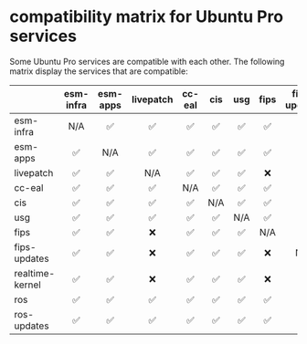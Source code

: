# compatibility matrix for Ubuntu Pro services

Some Ubuntu Pro services are compatible with each other. The following
matrix display the services that are compatible:

|                 | esm-infra |  esm-apps  | livepatch  | cc-eal  |  cis    | usg      | fips     | fips-updates  | realtime-kernel  | ros      | ros-updates |
| ----------------|:---------:|:----------:|:----------:|:-------:|:-------:|:--------:|:-----:   |:-------------:|:----------------:|:--------:|:-----------:|
| esm-infra       | N/A       |  &#x2705;  | &#x2705;   | &#x2705;| &#x2705;| &#x2705; | &#x2705; | &#x2705;      | &#x2705;         | &#x2705; | &#x2705;    |
| esm-apps        | &#x2705;  |  N/A       | &#x2705;   | &#x2705;| &#x2705;| &#x2705; | &#x2705; | &#x2705;      | &#x2705;         | &#x2705; | &#x2705;    |
| livepatch       | &#x2705;  |  &#x2705;  | N/A        | &#x2705;| &#x2705;| &#x2705; | &#10060; | &#10060;      | &#10060;         | &#x2705; | &#x2705;    |
| cc-eal          | &#x2705;  |  &#x2705;  | &#x2705;   | N/A     | &#x2705;| &#x2705; | &#x2705; | &#x2705;      | &#x2705;         | &#x2705; | &#x2705;    |
| cis             | &#x2705;  |  &#x2705;  | &#x2705;   | &#x2705;| N/A     | &#x2705; | &#x2705; | &#x2705;      | &#x2705;         | &#x2705; | &#x2705;    |
| usg             | &#x2705;  |  &#x2705;  | &#x2705;   | &#x2705;| &#x2705;| N/A      | &#x2705; | &#x2705;      | &#x2705;         | &#x2705; | &#x2705;    |
| fips            | &#x2705;  |  &#x2705;  | &#10060;   | &#x2705;| &#x2705;| &#x2705; | N/A      | &#10060;      | &#10060;         | &#x2705; | &#x2705;    |
| fips-updates    | &#x2705;  |  &#x2705;  | &#10060;   | &#x2705;| &#x2705;| &#x2705; | &#10060; | N/A           | &#10060;         | &#x2705; | &#x2705;    |
| realtime-kernel | &#x2705;  |  &#x2705;  | &#10060;   | &#x2705;| &#x2705;| &#x2705; | &#10060; | &#10060;      | N/A              | &#x2705; | &#x2705;    |
| ros             | &#x2705;  |  &#x2705;  | &#x2705;   | &#x2705;| &#x2705;| &#x2705; | &#x2705; | &#x2705;      | &#x2705;         | N/A      | &#x2705;    |
| ros-updates     | &#x2705;  |  &#x2705;  | &#x2705;   | &#x2705;| &#x2705;| &#x2705; | &#x2705; | &#x2705;      | &#x2705;         | &#x2705; | N/A         |
